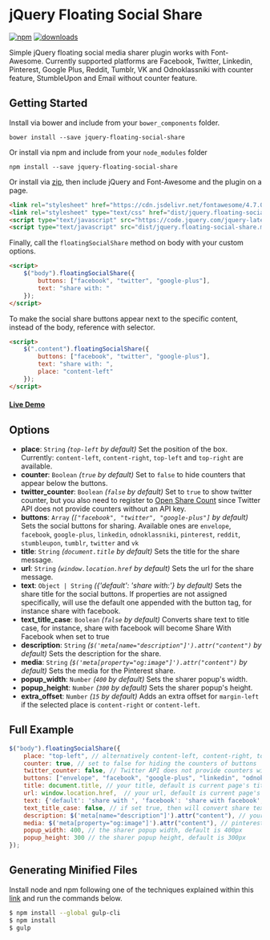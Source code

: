 jQuery Floating Social Share
================================

[![npm][npm-image]][npm-url] [![downloads][downloads-image]][npm-url]

Simple jQuery floating social media sharer plugin works with Font-Awesome. Currently supported platforms are Facebook, Twitter, Linkedin, Pinterest, Google Plus, Reddit, Tumblr, VK and Odnoklassniki with counter feature, StumbleUpon and Email without counter feature.

## Getting Started

Install via bower and include from your `bower_components` folder.

`bower install --save jquery-floating-social-share`

Or install via npm and include from your `node_modules` folder

`npm install --save jquery-floating-social-share`

Or install via <a target="_blank" href="https://github.com/ozdemirburak/jquery-floating-social-share/archive/master.zip">zip</a>, then include jQuery and Font-Awesome and the plugin on a page.

```html
<link rel="stylesheet" href="https://cdn.jsdelivr.net/fontawesome/4.7.0/css/font-awesome.min.css">
<link rel="stylesheet" type="text/css" href="dist/jquery.floating-social-share.min.css" />
<script type="text/javascript" src="https://code.jquery.com/jquery-latest.min.js"></script>
<script type="text/javascript" src="dist/jquery.floating-social-share.min.js"></script>
```

Finally, call the `floatingSocialShare` method on body with your custom options.

```html
<script>
	$("body").floatingSocialShare({
 		buttons: ["facebook", "twitter", "google-plus"],
        text: "share with: "
	});
</script>
```

To make the social share buttons appear next to the specific content, instead of the body, reference with selector.

```html
<script>
	$(".content").floatingSocialShare({
 		buttons: ["facebook", "twitter", "google-plus"],
        text: "share with: ",
        place: "content-left"
	});
</script>
```

#### [Live Demo](http://onlinealarmkur.com)

## Options

* **place**: `String` *(`top-left` by default)* Set the position of the box. Currently: `content-left`, `content-right`, `top-left` and `top-right` are available.
* **counter**: `Boolean` *(`true` by default)* Set to `false` to hide counters that appear below the buttons.
* **twitter_counter**: `Boolean` *(`false` by default)* Set to `true` to show twitter counter, but you also need to register to [Open Share Count](https://opensharecount.com/) since Twitter API does not provide counters without an API key.
* **buttons**: `Array` *(`["facebook", "twitter", "google-plus"]` by default)* Sets the social buttons for sharing. Available ones are `envelope`, `facebook`, `google-plus`, `linkedin`, `odnoklassniki`, `pinterest`, `reddit`, `stumbleupon`, `tumblr`, `twitter` and `vk`  
* **title**: `String` *(`document.title` by default)* Sets the title for the share message.
* **url**: `String` *(`window.location.href` by default)* Sets the url for the share message.
* **text**: `Object | String` *({'default': 'share with:'} by default)* Sets the share title for the social buttons. If properties are not assigned specifically, will use the default one appended with the button tag, for instance share with facebook.
* **text_title_case**: `Boolean` *(`false` by default)* Converts share text to title case, for instance, share with facebook will become Share With Facebook when set to true
* **description**: `String` *(`$('meta[name="description"]').attr("content")` by default)* Sets the description for the share.
* **media**: `String` *(`$('meta[property="og:image"]').attr("content")` by default)* Sets the media for the Pinterest share.
* **popup_width**: `Number` *(`400` by default)* Sets the sharer popup's width.
* **popup_height**: `Number` *(`300` by default)* Sets the sharer popup's height.
* **extra_offset**: `Number` *(`15` by default)* Adds an extra offset for `margin-left` if the selected place is `content-right` or `content-left`.

## Full Example

```javascript
$("body").floatingSocialShare({
	place: "top-left", // alternatively content-left, content-right, top-right
    counter: true, // set to false for hiding the counters of buttons
    twitter_counter: false, // Twitter API does not provide counters without API key, register to https://opensharecount.com/
    buttons: ["envelope", "facebook", "google-plus", "linkedin", "odnoklassniki", "pinterest", "reddit", "stumbleupon", "tumblr", "twitter", "vk"], // all of the currently avalaible social buttons
    title: document.title, // your title, default is current page's title
    url: window.location.href,  // your url, default is current page's url
    text: {'default': 'share with ', 'facebook': 'share with facebook', 'google-plus': 'share with g+'}, // the title of tags
    text_title_case: false, // if set true, then will convert share texts to title case like Share With G+
    description: $('meta[name="description"]').attr("content"), // your description, default is current page's description
    media: $('meta[property="og:image"]').attr("content"), // pinterest media
    popup_width: 400, // the sharer popup width, default is 400px
    popup_height: 300 // the sharer popup height, default is 300px
});
```

## Generating Minified Files

Install node and npm following one of the techniques explained within 
this [link](https://gist.github.com/isaacs/579814) and run the commands below.

``` bash
$ npm install --global gulp-cli
$ npm install
$ gulp
```

[downloads-image]: https://img.shields.io/npm/dm/jquery-floating-social-share.svg
[npm-image]: https://img.shields.io/npm/v/jquery-floating-social-share.svg
[npm-url]: https://www.npmjs.com/package/jquery-floating-social-share
